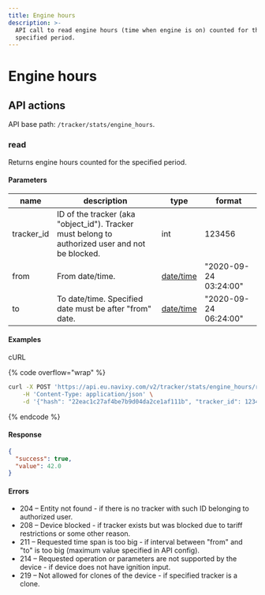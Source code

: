 ```yaml
---
title: Engine hours
description: >-
  API call to read engine hours (time when engine is on) counted for the
  specified period.
---
```


# Engine hours

## API actions

API base path: `/tracker/stats/engine_hours`.

### read

Returns engine hours counted for the specified period.

#### Parameters

| name        | description                                                                                      | type                                       | format                |
| ----------- | ------------------------------------------------------------------------------------------------ | ------------------------------------------ | --------------------- |
| tracker\_id | ID of the tracker (aka "object\_id"). Tracker must belong to authorized user and not be blocked. | int                                        | 123456                |
| from        | From date/time.                                                                                  | [date/time](../../../../#datetime-formats) | "2020-09-24 03:24:00" |
| to          | To date/time. Specified date must be after "from" date.                                          | [date/time](../../../../#datetime-formats) | "2020-09-24 06:24:00" |

#### Examples

cURL

{% code overflow="wrap" %}
```sh
curl -X POST 'https://api.eu.navixy.com/v2/tracker/stats/engine_hours/read' \
    -H 'Content-Type: application/json' \
    -d '{"hash": "22eac1c27af4be7b9d04da2ce1af111b", "tracker_id": 123456, "from": "2020-09-24 03:24:00", "to": "2020-09-24 06:24:00"}'
```
{% endcode %}

#### Response

```json
{
  "success": true,
  "value": 42.0
}
```

#### Errors

* 204 – Entity not found - if there is no tracker with such ID belonging to authorized user.
* 208 – Device blocked - if tracker exists but was blocked due to tariff restrictions or some other reason.
* 211 – Requested time span is too big - if interval between "from" and "to" is too big (maximum value specified in API config).
* 214 – Requested operation or parameters are not supported by the device - if device does not have ignition input.
* 219 – Not allowed for clones of the device - if specified tracker is a clone.
